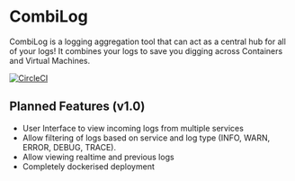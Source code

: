 # CombiLog

CombiLog is a logging aggregation tool that can act as a central hub for all of your logs! It combines your logs to save you digging across Containers and Virtual Machines.

[![CircleCI](https://circleci.com/gh/lewjc/CombiLog.svg?style=shield&circle-token=11b7967608848962be7f93ca96e24924c1c1663a)](LINK)

## Planned Features (v1.0)

- User Interface to view incoming logs from multiple services
- Allow filtering of logs based on service and log type (INFO, WARN, ERROR, DEBUG, TRACE).
- Allow viewing realtime and previous logs
- Completely dockerised deployment
